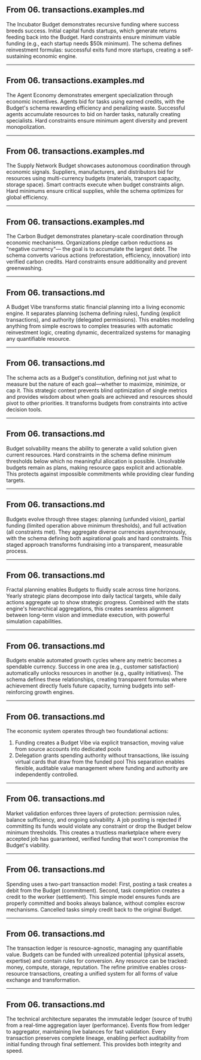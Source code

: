 ## From 06. transactions.examples.md

The Incubator Budget demonstrates recursive funding where success breeds success.
Initial capital funds startups, which generate returns feeding back into the
Budget. Hard constraints ensure minimum viable funding (e.g., each startup
needs $50k minimum). The schema defines reinvestment formulas: successful
exits fund more startups, creating a self-sustaining economic engine.



---

## From 06. transactions.examples.md

The Agent Economy demonstrates emergent specialization through economic
incentives. Agents bid for tasks using earned credits, with the Budget's
schema rewarding efficiency and penalizing waste. Successful agents
accumulate resources to bid on harder tasks, naturally creating specialists.
Hard constraints ensure minimum agent diversity and prevent monopolization.



---

## From 06. transactions.examples.md

The Supply Network Budget showcases autonomous coordination through economic
signals. Suppliers, manufacturers, and distributors bid for resources using
multi-currency budgets (materials, transport capacity, storage space).
Smart contracts execute when budget constraints align. Hard minimums ensure
critical supplies, while the schema optimizes for global efficiency.



---

## From 06. transactions.examples.md

The Carbon Budget demonstrates planetary-scale coordination through economic
mechanisms. Organizations pledge carbon reductions as "negative currency"—
the goal is to accumulate the largest debt. The schema converts various
actions (reforestation, efficiency, innovation) into verified carbon credits.
Hard constraints ensure additionality and prevent greenwashing.



---

## From 06. transactions.md

A Budget Vibe transforms static financial planning into a living economic engine.
It separates planning (schema defining rules), funding (explicit transactions),
and authority (delegated permissions). This enables modeling anything from simple
escrows to complex treasuries with automatic reinvestment logic, creating dynamic,
decentralized systems for managing any quantifiable resource.



---

## From 06. transactions.md

The schema acts as a Budget's constitution, defining not just what to measure
but the nature of each goal—whether to maximize, minimize, or cap it. This
strategic context prevents blind optimization of single metrics and provides
wisdom about when goals are achieved and resources should pivot to other
priorities. It transforms budgets from constraints into active decision tools.



---

## From 06. transactions.md

Budget solvability means the ability to generate a valid solution given
current resources. Hard constraints in the schema define minimum thresholds
below which no meaningful allocation is possible. Unsolvable budgets remain
as plans, making resource gaps explicit and actionable. This protects against
impossible commitments while providing clear funding targets.



---

## From 06. transactions.md

Budgets evolve through three stages: planning (unfunded vision), partial
funding (limited operation above minimum thresholds), and full activation
(all constraints met). They aggregate diverse currencies asynchronously,
with the schema defining both aspirational goals and hard constraints.
This staged approach transforms fundraising into a transparent, measurable process.



---

## From 06. transactions.md

Fractal planning enables Budgets to fluidly scale across time horizons.
Yearly strategic plans decompose into daily tactical targets, while daily
actions aggregate up to show strategic progress. Combined with the stats
engine's hierarchical aggregations, this creates seamless alignment between
long-term vision and immediate execution, with powerful simulation capabilities.



---

## From 06. transactions.md

Budgets enable automated growth cycles where any metric becomes a spendable
currency. Success in one area (e.g., customer satisfaction) automatically
unlocks resources in another (e.g., quality initiatives). The schema defines
these relationships, creating transparent formulas where achievement directly
fuels future capacity, turning budgets into self-reinforcing growth engines.



---

## From 06. transactions.md

The economic system operates through two foundational actions:
1. Funding creates a Budget Vibe via explicit transaction, moving value from
   source accounts into dedicated pools
2. Delegation grants spending authority without transactions, like issuing
   virtual cards that draw from the funded pool
This separation enables flexible, auditable value management where funding
and authority are independently controlled.



---

## From 06. transactions.md

Market validation enforces three layers of protection: permission rules,
balance sufficiency, and ongoing solvability. A job posting is rejected if
committing its funds would violate any constraint or drop the Budget below
minimum thresholds. This creates a trustless marketplace where every accepted
job has guaranteed, verified funding that won't compromise the Budget's viability.



---

## From 06. transactions.md

Spending uses a two-part transaction model: First, posting a task creates a
debit from the Budget (commitment). Second, task completion creates a credit
to the worker (settlement). This simple model ensures funds are properly
committed and books always balance, without complex escrow mechanisms.
Cancelled tasks simply credit back to the original Budget.



---

## From 06. transactions.md

The transaction ledger is resource-agnostic, managing any quantifiable value.
Budgets can be funded with unrealized potential (physical assets, expertise)
and contain rules for conversion. Any resource can be tracked: money, compute,
storage, reputation. The refine primitive enables cross-resource transactions,
creating a unified system for all forms of value exchange and transformation.



---

## From 06. transactions.md

The technical architecture separates the immutable ledger (source of truth)
from a real-time aggregation layer (performance). Events flow from ledger
to aggregator, maintaining live balances for fast validation. Every
transaction preserves complete lineage, enabling perfect auditability from
initial funding through final settlement. This provides both integrity and speed.

